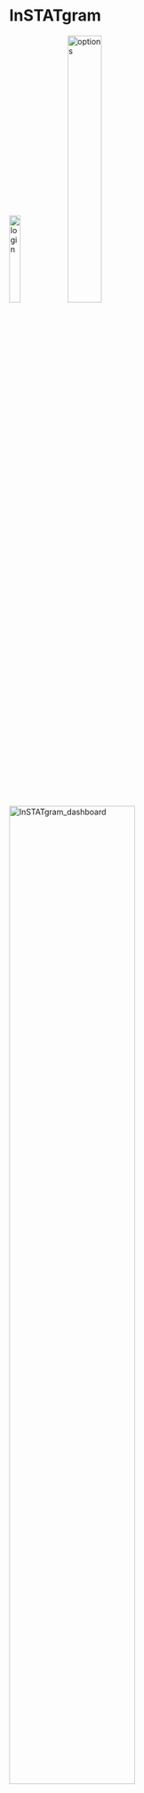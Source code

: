# InSTATgram

<img src="https://github.com/bryanlzl/InSTATgram/assets/58539426/4b0f8f17-7920-413a-9688-bed10ffcba8e" alt="login" width="20%"> <img src="https://github.com/bryanlzl/InSTATgram/assets/58539426/f96fbe19-b8e2-4cf7-b2a0-db324ac95206" alt="options" width="35%">


<img src="https://github.com/bryanlzl/InSTATgram/assets/58539426/14207f2d-e83b-4a30-a067-14bf730185b7" alt="InSTATgram_dashboard" width="67%">


### Requirements:
1) Run in 1920 x 1080p resolution, Edge browser full screen
2) Enable 'see/view like & comment' count for Instagram profile on the phone app first:
(Settings > Privacy > Posts > Uncheck "Hide likes")
3) Logged in to Instagram account
4) Only 1 Edge instance and 1 tab should be opened (while bot is running)
5) Try not to move mouse into browser screen when bot is running
